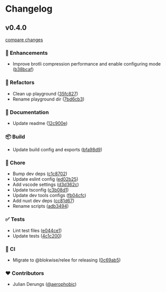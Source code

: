 # Changelog


## v0.4.0

[compare changes](https://github.com/blokwise/h3-compression/compare/v0.3.3...v0.4.0)

### 🚀 Enhancements

- Improve brotli compression performance and enable configuring mode ([b38bcaf](https://github.com/blokwise/h3-compression/commit/b38bcaf))

### 💅 Refactors

- Clean up playground ([35fc827](https://github.com/blokwise/h3-compression/commit/35fc827))
- Rename playground dir ([7bd6cb3](https://github.com/blokwise/h3-compression/commit/7bd6cb3))

### 📖 Documentation

- Update readme ([12c900e](https://github.com/blokwise/h3-compression/commit/12c900e))

### 📦 Build

- Update build config and exports ([bfa98d9](https://github.com/blokwise/h3-compression/commit/bfa98d9))

### 🏡 Chore

- Bump dev deps ([c1c8702](https://github.com/blokwise/h3-compression/commit/c1c8702))
- Update eslint config ([ed02b25](https://github.com/blokwise/h3-compression/commit/ed02b25))
- Add vscode settings ([d3d362c](https://github.com/blokwise/h3-compression/commit/d3d362c))
- Update tsconfig ([c3b08d1](https://github.com/blokwise/h3-compression/commit/c3b08d1))
- Update dev tools configs ([fb04cfc](https://github.com/blokwise/h3-compression/commit/fb04cfc))
- Add nuxt dev deps ([cc81d67](https://github.com/blokwise/h3-compression/commit/cc81d67))
- Rename scripts ([adb3494](https://github.com/blokwise/h3-compression/commit/adb3494))

### ✅ Tests

- Lint test files ([e044ce1](https://github.com/blokwise/h3-compression/commit/e044ce1))
- Update tests ([4c1c200](https://github.com/blokwise/h3-compression/commit/4c1c200))

### 🤖 CI

- Migrate to @blokwise/relee for releasing ([0c69ab5](https://github.com/blokwise/h3-compression/commit/0c69ab5))

### ❤️ Contributors

- Julian Derungs ([@aerophobic](https://github.com/aerophobic))

